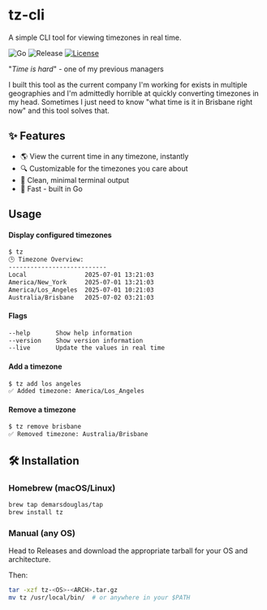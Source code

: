 # tz-cli

A simple CLI tool for viewing timezones in real time.

![Go](https://img.shields.io/badge/Go-1.22-blue)
![Release](https://img.shields.io/github/v/release/demarsdouglas/tz-cli)
[![License](https://img.shields.io/github/license/demarsdouglas/tz-cli)](https://github.com/demarsdouglas/tz-cli/blob/main/LICENSE)


"_Time is hard_" - one of my previous managers

I built this tool as the current company I'm working for exists in multiple geographies and I'm admittedly horrible at quickly converting timezones in my head. Sometimes I just need to know "what time is it in Brisbane right now" and this tool solves that.

## ✨ Features

- 🌎 View the current time in any timezone, instantly
- 🔍 Customizable for the timezones you care about
- 🧼 Clean, minimal terminal output
- 🚀 Fast - built in Go

## Usage

#### Display configured timezones
```bash
$ tz
🕒 Timezone Overview:
---------------------------
Local                2025-07-01 13:21:03
America/New_York     2025-07-01 13:21:03
America/Los_Angeles  2025-07-01 10:21:03
Australia/Brisbane   2025-07-02 03:21:03
```

#### Flags
```bash
--help       Show help information
--version    Show version information
--live       Update the values in real time
```

#### Add a timezone
```bash
$ tz add los angeles
✅ Added timezone: America/Los_Angeles
```

#### Remove a timezone
```bash
$ tz remove brisbane
✅ Removed timezone: Australia/Brisbane
```


## 🛠️ Installation

### Homebrew (macOS/Linux)

```bash
brew tap demarsdouglas/tap
brew install tz
```

### Manual (any OS)

Head to Releases and download the appropriate tarball for your OS and architecture.

Then:
```bash
tar -xzf tz-<OS>-<ARCH>.tar.gz
mv tz /usr/local/bin/  # or anywhere in your $PATH
```